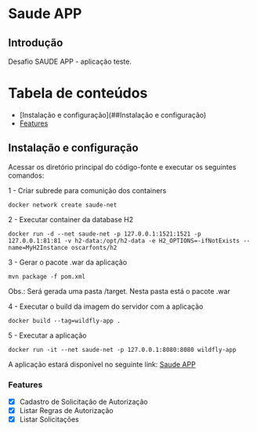 # Saude APP

## Introdução

Desafio SAUDE APP - aplicação teste.

Tabela de conteúdos
=================
<!--ts-->
   * [Instalação e configuração](##Instalação e configuração)
   * [Features](##Features)
<!--te-->

## Instalação e configuração

Acessar os diretório principal do código-fonte e executar os seguintes comandos:

1 - Criar subrede para comunição dos containers
```
docker network create saude-net
```

2 - Executar container da database H2
```
docker run -d --net saude-net -p 127.0.0.1:1521:1521 -p 127.0.0.1:81:81 -v h2-data:/opt/h2-data -e H2_OPTIONS=-ifNotExists --name=MyH2Instance oscarfonts/h2
```

3 - Gerar o pacote .war da aplicação
```
mvn package -f pom.xml
```

Obs.: Será gerada uma pasta /target. Nesta pasta está o pacote .war

4 - Executar o build da imagem do servidor com a aplicação
```
docker build --tag=wildfly-app .
```

5 - Executar a aplicação
```
docker run -it --net saude-net -p 127.0.0.1:8080:8080 wildfly-app
```

A aplicação estará disponível no seguinte link:
<a href="http://127.0.0.1:8080/saude-1.0-SNAPSHOT" target="_blank">Saude APP</a>


### Features

- [x] Cadastro de Solicitação de Autorização
- [x] Listar Regras de Autorização
- [x] Listar Solicitações
